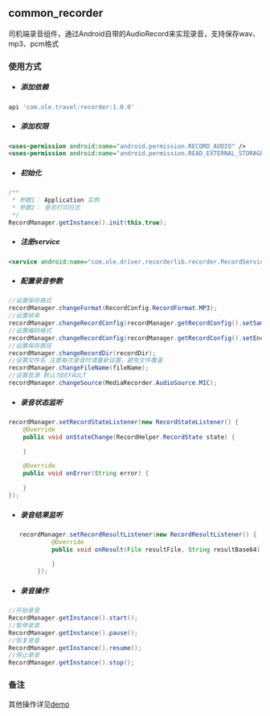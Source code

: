 ## **common_recorder**

司机端录音组件，通过Android自带的AudioRecord来实现录音，支持保存wav、mp3、pcm格式

### 使用方式

- ##### 添加依赖

```groovy
api 'com.ole.travel:recorder:1.0.0'
```

- ##### 添加权限

```xml
<uses-permission android:name="android.permission.RECORD_AUDIO" />
<uses-permission android:name="android.permission.READ_EXTERNAL_STORAGE" />
```

- ##### 初始化

```java
/**
 * 参数1： Application 实例
 * 参数2： 是否打印日志
 */
RecordManager.getInstance().init(this,true);
```

- ##### 注册service

```xml
<service android:name="com.ole.driver.recorderlib.recorder.RecordService" />
```

- ##### 配置录音参数

```java
//设置保存格式
recordManager.changeFormat(RecordConfig.RecordFormat.MP3);
//设置帧率
recordManager.changeRecordConfig(recordManager.getRecordConfig().setSampleRate(44100));
//设置编码格式
recordManager.changeRecordConfig(recordManager.getRecordConfig().setEncodingConfig(AudioFormat.ENCODING_PCM_16BIT));
//设置保存路径
recordManager.changeRecordDir(recordDir);
//设置文件名 注意每次录音时请重新设置，避免文件覆盖
recordManager.changeFileName(fileName);
//设置音源 默认为DEFAULT
recordManager.changeSource(MediaRecorder.AudioSource.MIC);
```

- ##### 录音状态监听

```java
recordManager.setRecordStateListener(new RecordStateListener() {
    @Override
    public void onStateChange(RecordHelper.RecordState state) {

    }

    @Override
    public void onError(String error) {

    }
});
```

- ##### 录音结果监听

```java
   recordManager.setRecordResultListener(new RecordResultListener() {
            @Override
            public void onResult(File resultFile, String resultBase64) {

            }
        });
```

- ##### 录音操作

```java
//开始录音
RecordManager.getInstance().start();
//暂停录音
RecordManager.getInstance().pause();
//恢复录音
RecordManager.getInstance().resume();
//停止录音
RecordManager.getInstance().stop();
```

### 备注

其他操作详见[demo](https://gitlab.olafuwu.com/ole-terminal/ole-arc/android/common_recorder)